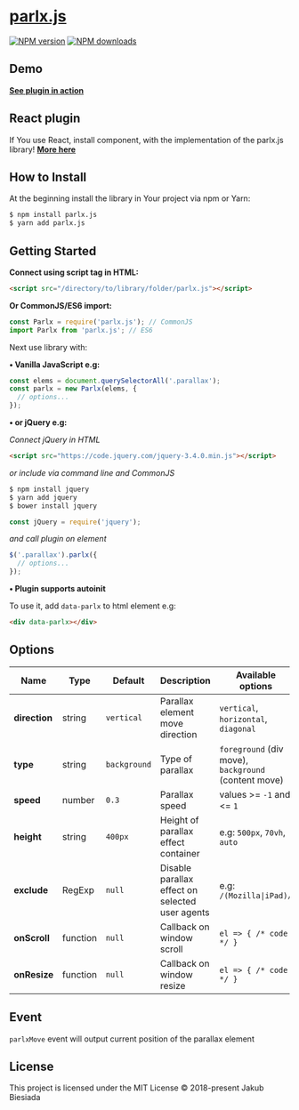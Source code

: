 # [parlx.js](https://github.com/jb1905/parlx.js)

[![NPM version](http://img.shields.io/npm/v/parlx.js.svg?style=flat-square)](https://www.npmjs.com/package/parlx.js)
[![NPM downloads](http://img.shields.io/npm/dm/parlx.js.svg?style=flat-square)](https://www.npmjs.com/package/parlx.js)

## Demo
**[See plugin in action](https://jb1905.github.io/parlx.js/)**

## React plugin
If You use React, install component, with the implementation of the parlx.js library!
**[More here](https://github.com/JB1905/react-parlx/)**

## How to Install
At the beginning install the library in Your project via npm or Yarn:
```sh
$ npm install parlx.js
$ yarn add parlx.js
```

## Getting Started
**Connect using script tag in HTML:**
```html
<script src="/directory/to/library/folder/parlx.js"></script>
```

**Or CommonJS/ES6 import:**
```js
const Parlx = require('parlx.js'); // CommonJS
import Parlx from 'parlx.js'; // ES6
```

Next use library with:

**&bull; Vanilla JavaScript e.g:**
```js
const elems = document.querySelectorAll('.parallax');
const parlx = new Parlx(elems, {
  // options...
});
```

**&bull; or jQuery e.g:**

*Connect jQuery in HTML*
```html
<script src="https://code.jquery.com/jquery-3.4.0.min.js"></script>
```

*or include via command line and CommonJS*
```sh
$ npm install jquery
$ yarn add jquery
$ bower install jquery
```

```js
const jQuery = require('jquery');
```

*and call plugin on element*
```js
$('.parallax').parlx({
  // options...
});
```

**&bull; Plugin supports autoinit**

To use it, add `data-parlx` to html element e.g:
```html
<div data-parlx></div>
```

## Options
Name | Type | Default | Description | Available options
-|-|-|-|-
**direction** | string | `vertical` | Parallax element move direction | `vertical`, `horizontal`, `diagonal`
**type** | string | `background` | Type of parallax | `foreground` (div move), `background` (content move)
**speed** | number | `0.3` | Parallax speed | values >= `-1` and <= `1`
**height** | string | `400px` | Height of parallax effect container | e.g: `500px`, `70vh`, `auto`
**exclude** | RegExp | `null` | Disable parallax effect on selected user agents | e.g: <code>/(Mozilla&#124;iPad)/</code>
**onScroll** | function | `null` | Callback on  window scroll | `el => { /* code */ }`
**onResize** | function | `null` | Callback on  window resize | `el => { /* code */ }`

## Event
`parlxMove` event will output current position of the parallax element

## License
This project is licensed under the MIT License © 2018-present Jakub Biesiada
